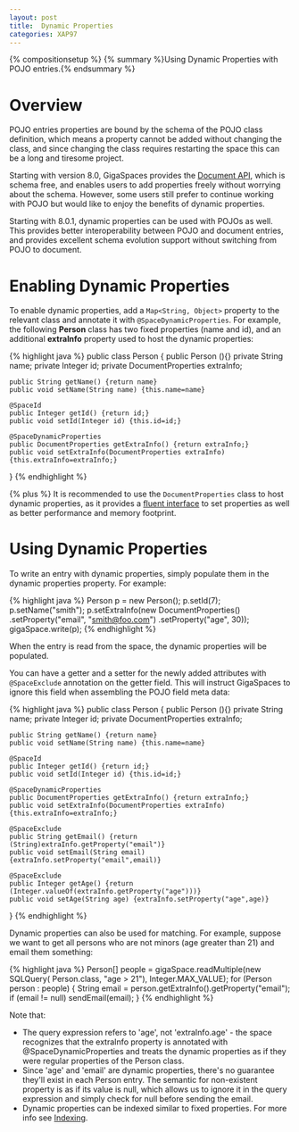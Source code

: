 ```yaml
---
layout: post
title:  Dynamic Properties
categories: XAP97
---
```


{% compositionsetup %}
{% summary %}Using Dynamic Properties with POJO entries.{% endsummary %}

# Overview

POJO entries properties are bound by the schema of the POJO class definition, which means a property cannot be added without changing the class, and since changing the class requires restarting the space this can be a long and tiresome project.

Starting with version 8.0, GigaSpaces provides the [Document API](./document-api.html), which is schema free, and enables users to add properties freely without worrying about the schema. However, some users still prefer to continue working with POJO but would like to enjoy the benefits of dynamic properties.

Starting with 8.0.1, dynamic properties can be used with POJOs as well. This provides better interoperability between POJO and document entries, and provides excellent schema evolution support without switching from POJO to document.

# Enabling Dynamic Properties

To enable dynamic properties, add a `Map<String, Object>` property to the relevant class and annotate it with `@SpaceDynamicProperties`. For example, the following **Person** class has two fixed properties (name and id), and an additional **extraInfo** property used to host the dynamic properties:

{% highlight java %}
public class Person {
    public Person (){}
    private String name;
    private Integer id;
    private DocumentProperties extraInfo;

    public String getName() {return name}
    public void setName(String name) {this.name=name}

    @SpaceId
    public Integer getId() {return id;}
    public void setId(Integer id) {this.id=id;}

    @SpaceDynamicProperties
    public DocumentProperties getExtraInfo() {return extraInfo;}
    public void setExtraInfo(DocumentProperties extraInfo) {this.extraInfo=extraInfo;}
}
{% endhighlight %}

{% plus %} It is recommended to use the `DocumentProperties` class to host dynamic properties, as it provides a [fluent interface](http://en.wikipedia.org/wiki/Fluent_interface) to set properties as well as better performance and memory footprint.

# Using Dynamic Properties

To write an entry with dynamic properties, simply populate them in the dynamic properties property. For example:

{% highlight java %}
Person p = new Person();
p.setId(7);
p.setName("smith");
p.setExtraInfo(new DocumentProperties()
    .setProperty("email", "smith@foo.com")
    .setProperty("age", 30));
gigaSpace.write(p);
{% endhighlight %}

When the entry is read from the space, the dynamic properties will be populated.

You can have a getter and a setter for the newly added attributes with `@SpaceExclude` annotation on the getter field. This will instruct GigaSpaces to ignore this field when assembling the POJO field meta data:

{% highlight java %}
public class Person {
    public Person (){}
    private String name;
    private Integer id;
    private DocumentProperties extraInfo;

    public String getName() {return name}
    public void setName(String name) {this.name=name}

    @SpaceId
    public Integer getId() {return id;}
    public void setId(Integer id) {this.id=id;}

    @SpaceDynamicProperties
    public DocumentProperties getExtraInfo() {return extraInfo;}
    public void setExtraInfo(DocumentProperties extraInfo) {this.extraInfo=extraInfo;}

    @SpaceExclude
    public String getEmail() {return (String)extraInfo.getProperty("email")}
    public void setEmail(String email) {extraInfo.setProperty("email",email)}

    @SpaceExclude
    public Integer getAge() {return (Integer.valueOf(extraInfo.getProperty("age")))}
    public void setAge(String age) {extraInfo.setProperty("age",age)}

}
{% endhighlight %}

Dynamic properties can also be used for matching. For example, suppose we want to get all persons who are not minors (age greater than 21) and email them something:

{% highlight java %}
Person[] people = gigaSpace.readMultiple(new SQLQuery<Person>(
    Person.class, "age > 21"), Integer.MAX_VALUE);
for (Person person : people) {
    String email = person.getExtraInfo().getProperty("email");
    if (email != null)
        sendEmail(email);
}
{% endhighlight %}

Note that:

- The query expression refers to 'age', not 'extraInfo.age' - the space recognizes that the extraInfo property is annotated with @SpaceDynamicProperties and treats the dynamic properties as if they were regular properties of the Person class.
- Since 'age' and 'email' are dynamic properties, there's no guarantee they'll exist in each Person entry. The semantic for non-existent property is as if its value is null, which allows us to ignore it in the query expression and simply check for null before sending the email.
- Dynamic properties can be indexed similar to fixed properties. For more info see [Indexing](./indexing.html).
